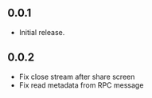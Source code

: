 ## 0.0.1

- Initial release.

## 0.0.2

- Fix close stream after share screen
- Fix read metadata from RPC message
